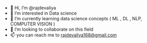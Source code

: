 - 👋 Hi, I’m @rajdevaliya
- 👀 I’m interested in Data science
- 🌱 I’m currently learning data science concepts ( ML , DL , NLP, COMPUTER VISION )
- 💞️ I’m looking to collaborate on this field
- 📫 you can reach me to rajdevaliya168@gmail.com

<!---
rajdevaliya/rajdevaliya is a ✨ special ✨ repository because its `README.md` (this file) appears on your GitHub profile.
You can click the Preview link to take a look at your changes.
--->
